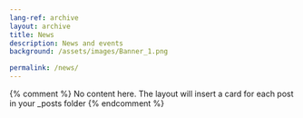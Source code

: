 ```yaml
---
lang-ref: archive
layout: archive
title: News
description: News and events
background: /assets/images/Banner_1.png

permalink: /news/
---
```

{% comment %}
  No content here. The layout will insert a card for each post in your _posts folder
{% endcomment %}
